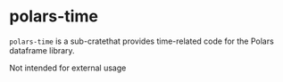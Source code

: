 # polars-time

`polars-time` is a sub-cratethat provides time-related code for the Polars dataframe library.

Not intended for external usage
